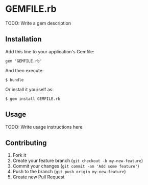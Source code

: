 # GEMFILE.rb

TODO: Write a gem description

## Installation

Add this line to your application's Gemfile:

    gem 'GEMFILE.rb'

And then execute:

    $ bundle

Or install it yourself as:

    $ gem install GEMFILE.rb

## Usage

TODO: Write usage instructions here

## Contributing

1. Fork it
2. Create your feature branch (`git checkout -b my-new-feature`)
3. Commit your changes (`git commit -am 'Add some feature'`)
4. Push to the branch (`git push origin my-new-feature`)
5. Create new Pull Request
